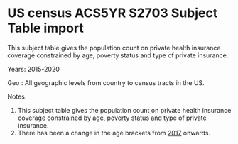 # US census ACS5YR S2703 Subject Table import

This subject table gives the population count on private health insurance coverage constrained by age, poverty status and type of private insurance.


Years: 2015-2020

Geo : All geographic levels from country to census tracts in the US.

Notes:

1. This subject table gives the population count on private health insurance coverage constrained by age, poverty status and type of private insurance.
2. There has been a change in the age brackets from [2017](https://www.census.gov/programs-surveys/acs/technical-documentation/table-and-geography-changes/2017/5-year.html) onwards.
